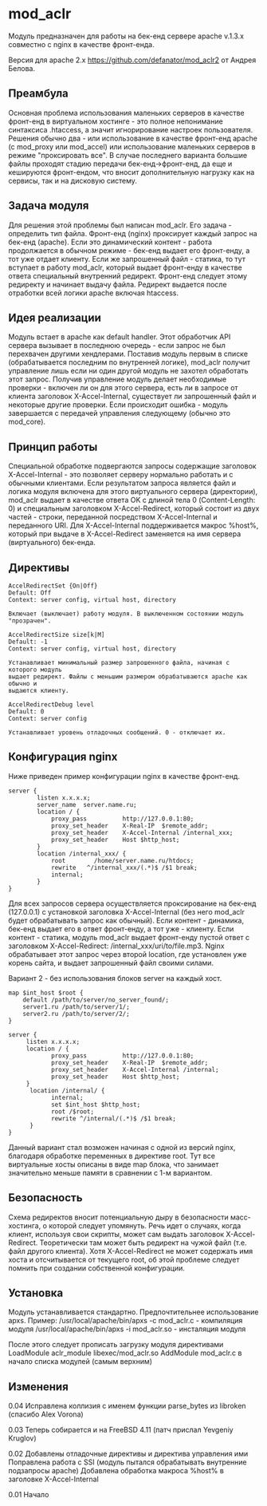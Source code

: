 # mod_aclr

Модуль предназначен для работы на бек-енд сервере apache v.1.3.x совместно с nginx в качестве фронт-енда.

Версия для apache 2.x https://github.com/defanator/mod_aclr2 от Андрея Белова.

Преамбула
---------
Основная проблема использования маленьких серверов в качестве фронт-енд в виртуальном хостинге - это полное непонимание синтаксиса .htaccess, а значит игнорирование настроек пользователя. Решения обычно два - или использование в качестве фронт-енд apache (с mod_proxy или mod_accel) или использование маленьких серверов в режиме "проксировать все". В случае последнего варианта большие файлы проходят стадию передачи бек-енд->фронт-енд, да еще и кешируются фронт-ендом, что вносит дополнительную нагрузку как на сервисы, так и на дисковую систему.

Задача модуля
-------------
Для решения этой проблемы был написан mod_aclr. Его задача - определить тип файла. Фронт-енд (nginx) проксирует каждый запрос на бек-енд (apache). Если это динамический контент - работа продолжается в обычном режиме - бек-енд выдает его фронт-енду, а тот уже отдает клиенту. Если же запрошенный файл - статика, то тут вступает в работу mod_aclr, который выдает фронт-енду в качестве ответа специальный внутренний редирект. Фронт-енд следует этому редиректу и начинает выдачу файла. Редирект выдается после отработки всей логики apache включая htaccess.

Идея реализации
---------------
Модуль встает в apache как default handler. Этот обработчик API сервера вызывает в последнюю очередь - если запрос не был перехвачен другими хендлерами. Поставив модуль первым в списке (обрабатывается последним по внутренней логике), mod_aclr получит управление лишь если ни один другой модуль не захотел обработать этот запрос.
Получив управление модуль делает необходимые проверки - включен ли он для этого сервера, есть ли в запросе от клиента заголовок X-Accel-Internal, существует ли запрошенный файл и некоторые другие проверки. Если происходит ошибка - модуль завершается с передачей управления следующему (обычно это mod_core).

Принцип работы
--------------
Специальной обработке подвергаются запросы содержащие заголовок X-Accel-Internal - это позволяет серверу нормально работать и с обычными клиентами. Если результатом запроса является файл и логика модуля включена для этого виртуального сервера (директории), mod_aclr выдает в качестве ответа OK с длиной тела 0 (Content-Length: 0) и специальным заголовком X-Accel-Redirect, который состоит из двух частей - строки, переданной посредством X-Accel-Internal и переданного URI.
Для X-Accel-Internal поддерживается макрос %host%, который при выдаче в X-Accel-Redirect заменяется на имя сервера (виртуального) бек-енда.

Директивы
---------
```
AccelRedirectSet {On|Off}
Default: Off
Context: server config, virtual host, directory

Включает (выключает) работу модуля. В выключенном состоянии модуль "прозрачен".

AccelRedirectSize size[k|M]
Default: -1
Context: server config, virtual host, directory

Устанавливает минимальный размер запрошенного файла, начиная с которого модуль 
выдает редирект. Файлы с меньшим размером обрабатываются apache как обычно и 
выдаются клиенту.

AccelRedirectDebug level
Default: 0
Context: server config

Устанавливает уровень отладочных сообщений. 0 - отключает их.
```
Конфигурация nginx
------------------
Ниже приведен пример конфигурации nginx в качестве фронт-енд.
```
server {
        listen x.x.x.x;
        server_name  server.name.ru;
        location / {
            proxy_pass          http://127.0.0.1:80;
            proxy_set_header    X-Real-IP  $remote_addr;
            proxy_set_header    X-Accel-Internal /internal_xxx;
            proxy_set_header    Host $http_host;
        }
        location /internal_xxx/ {
            root        /home/server.name.ru/htdocs;
            rewrite   ^/internal_xxx/(.*)$ /$1 break;
            internal;
        }
}
```
Для всех запросов сервера осуществляется проксирование на бек-енд (127.0.0.1) c установкой заголовка X-Accel-Internal (без него mod_aclr будет обрабатывать запрос как обычный). Если контент - динамика, бек-енд выдает его в ответ фронт-енду, а тот уже - клиенту. Если контент - статика, модуль mod_aclr выдает фронт-енду пустой ответ с заголовком X-Accel-Redirect: /internal_xxx/uri/to/file.mp3. Nginx обрабатывает этот запрос через второй location, где установлен уже корень сайта, и выдает запрошенный файл своими силами.

Вариант 2 - без использования блоков server на каждый хост.
```
map $int_host $root {
    default /path/to/server/no_server_found/;
    server1.ru /path/to/server/1/;
    server2.ru /path/to/server/2/;
}

server {
     listen x.x.x.x;
     location / {
            proxy_pass          http://127.0.0.1:80;
            proxy_set_header    X-Real-IP  $remote_addr;
            proxy_set_header    X-Accel-Internal /internal;
            proxy_set_header    Host $http_host;
     }
      location /internal/ {
            internal;
            set $int_host $http_host;
            root /$root;
            rewrite ^/internal/(.*)$ /$1 break;
      }
}
```
Данный вариант стал возможен начиная с одной из версий nginx, благодаря обработке переменных в директиве root. Тут все виртуальные хосты описаны в виде map блока, что занимает значительно меньше памяти в сравнении с 1-м вариантом.

Безопасность
------------

Схема редиректов вносит потенциальную дыру в безопасности масс-хостинга, о которой следует упомянуть. Речь идет о случаях, когда клиент, используя свои скрипты, может сам выдать заголовок X-Accel-Redirect. Теоретически там может быть редирект на чужой файл (т.е. файл другого клиента). Хотя X-Accel-Redirect не может содержать имя хоста и отсчитывается от текущего root, об этой проблеме следует помнить  при создании собственной конфигурации.

Установка
---------
Модуль устанавливается стандартно. Предпочтительнее использование apxs. Пример:
/usr/local/apache/bin/apxs -c mod_aclr.c - компиляция модуля
/usr/local/apache/bin/apxs -i mod_aclr.so - инсталяция модуля

После этого следует прописать загрузку модуля директивами 
LoadModule aclr_module libexec/mod_aclr.so
AddModule mod_aclr.c
в начало списка модулей (самым верхним)

Изменения
---------

0.04
   Исправлена коллизия с именем функции parse_bytes из libroken (спасибо Alex Vorona)

0.03
   Теперь собирается и на FreeBSD 4.11 (патч прислал Yevgeniy Kruglov)

0.02
   Добавлены отладочные директивы и директива управления ими
   Поправлена работа с SSI (модуль пытался обрабатывать внутренние подзапросы apache)
   Добавлена обработка макроса %host% в заголовке X-Accel-Internal

0.01
  Начало
